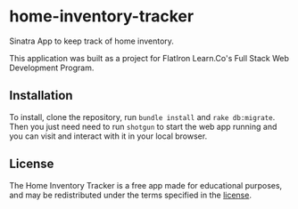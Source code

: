 # home-inventory-tracker
Sinatra App to keep track of home inventory.

This application was built as a project for FlatIron Learn.Co's Full Stack Web Development Program.

## Installation

To install, clone the repository, run `bundle install` and `rake db:migrate`. Then you just need need to run `shotgun` to start the web app running and you can visit and interact with it in your local browser. 

## License

The Home Inventory Tracker is a free app made for educational purposes, and may be redistributed under the terms specified in the [license](LICENSE.md).
